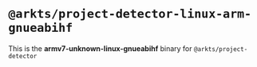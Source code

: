# `@arkts/project-detector-linux-arm-gnueabihf`

This is the **armv7-unknown-linux-gnueabihf** binary for `@arkts/project-detector`
